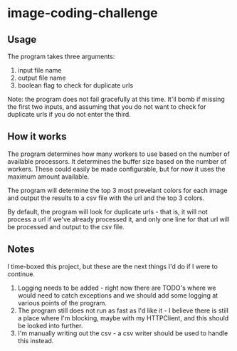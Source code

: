 # image-coding-challenge

## Usage

The program takes three arguments:
1. input file name
2. output file name
3. boolean flag to check for duplicate urls

Note: the program does not fail gracefully at this time.  It'll bomb if missing the first two inputs, and assuming that you do not want to check for duplicate urls if you do not enter the third.

## How it works
The program determines how many workers to use based on the number of available processors.  It determines the buffer size based on the number of workers.  These could easily be made configurable, but for now it uses the maximum amount available.

The program will determine the top 3 most prevelant colors for each image and output the results to a csv file with the url and the top 3 colors.  

By default, the program will look for duplicate urls - that is, it will not process a url if we've already processed it, and only one line for that url will be processed and output to the csv file.

## Notes
I time-boxed this project, but these are the next things I'd do if I were to continue.
1. Logging needs to be added - right now there are TODO's where we would need to catch exceptions and we should add some logging at various points of the program.
2. The program still does not run as fast as I'd like it - I believe there is still a place where I'm blocking, maybe with my HTTPClient, and this should be looked into further.
3. I'm manually writing out the csv - a csv writer should be used to handle this instead.

